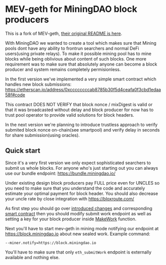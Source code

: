 # MEV-geth for MiningDAO block producers

This is a fork of MEV-geth, [their original README is here](README.mevgeth.md).

With MiningDAO we wanted to create a tool which makes sure that Mining pools dont have any ability to frontrun searchers and normal DeFi users(using private relays).
To make it possible mining pool has to mine blocks while being oblivious about content of such blocks.
One more requirement was to make sure that absolutely anyone can become a block producer and system remains completely permisionless.

In the first version we've implemented a very simple smart contract which handles new block submissions: https://etherscan.io/address/0xccccccccab8785b30f5d4ceafa0f3cbd1edaa58f#code

This contract DOES NOT VERIFY that block nonce / mixDigest is valid or that it was broadcasted without delay and block producer for now has to trust pool operator to provide valid solutions for block headers.

In the next version we're planning to introduce trustless approach to verify submited block nonce on-chain(see smartpool) and verify delay in seconds for share submission(using oracles).

## Quick start
Since it's a very first version we only expect sophisticated searchers to submit us whole blocks.
For anyone who's just starting out you can always use our bundle endpoint: https://bundle.miningdao.io/

Under existing design block producers pay FULL price even for UNCLES so you need to make sure that you understand the code and
accurately estimate your optimal payment for block header. You should also decrease your uncle rate by close integration with https://bloxroute.com/

As first step you should go over [introduced changes](https://github.com/Mining-DAO/mev-geth/commit/778e4dbd826f7c6db28ae5a373780796344cfd24) and corresponding [smart contract](https://etherscan.io/address/0xccccccccab8785b30f5d4ceafa0f3cbd1edaa58f#code) then you should modify submit work endpoint as well as setting a key for your block producer inside [MakeWork](consensus/ethash/sealer.go) function.

Next you'll have to start mev-geth in mining mode notifying our endpoint at https://block.miningdao.io about new sealed work. Example command:
```
--miner.notify=https://block.miningdao.io
```
You'll have to make sure that only `eth_submitWork` endpoint is externally available and nothing else.
